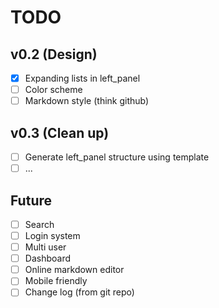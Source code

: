 # TODO
## v0.2 (Design)
- [X] Expanding lists in left_panel
- [ ] Color scheme
- [ ] Markdown style (think github)

## v0.3 (Clean up)
- [ ] Generate left_panel structure using template
- [ ] ...

## Future
- [ ] Search
- [ ] Login system
- [ ] Multi user
- [ ] Dashboard
- [ ] Online markdown editor
- [ ] Mobile friendly
- [ ] Change log (from git repo)
